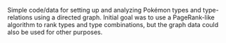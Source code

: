 Simple code/data for setting up and analyzing Pokémon types and type-relations using a directed graph. Initial goal was to use a PageRank-like algorithm to rank types and type combinations, but the graph data could also be used for other purposes.